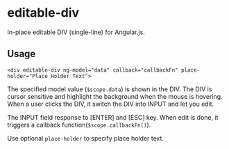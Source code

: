 editable-div
============

In-place editable DIV (single-line) for Angular.js.

## Usage

~~~~
<div editable-div ng-model="data" callback="callbackFn" place-holder="Place Holder Text">
~~~~

The specified model value (`$scope.data`) is shown in the DIV.  The DIV is cursor sensitive and highlight the background when the mouse is hovering.  When a user clicks the DIV, it switch the DIV into INPUT and let you edit.

The INPUT field response to [ENTER] and [ESC] key.  When edit is done, it triggers a callback function(`$scope.callbackFn()`).

Use optional `place-holder` to specify place holder text.
